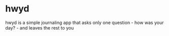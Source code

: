 # hwyd

hwyd is a simple journaling app that asks only one question - how was your day? - and leaves the rest to you
